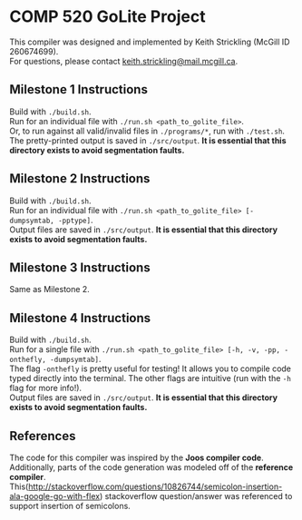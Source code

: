 # COMP 520 GoLite Project

This compiler was designed and implemented by Keith Strickling (McGill ID 260674699).  
For questions, please contact keith.strickling@mail.mcgill.ca.  

## Milestone 1 Instructions
Build with `./build.sh`.  
Run for an individual file with `./run.sh <path_to_golite_file>`.  
Or, to run against all valid/invalid files in `./programs/*`, run with `./test.sh`.  
The pretty-printed output is saved in `./src/output`. **It is essential that this directory exists to avoid segmentation faults.**

## Milestone 2 Instructions
Build with `./build.sh`.  
Run for an individual file with `./run.sh <path_to_golite_file> [-dumpsymtab, -pptype]`.  
Output files are saved in `./src/output`. **It is essential that this directory exists to avoid segmentation faults.**

## Milestone 3 Instructions
Same as Milestone 2.  

## Milestone 4 Instructions
Build with `./build.sh`.  
Run for a single file with `./run.sh <path_to_golite_file> [-h, -v, -pp, -onthefly, -dumpsymtab]`.  
The flag `-onthefly` is pretty useful for testing! It allows you to compile code typed directly into the terminal. The other flags are intuitive (run with the `-h` flag for more info!).  
Output files are saved in `./src/output`. **It is essential that this directory exists to avoid segmentation faults.**

## References
The code for this compiler was inspired by the **Joos compiler code**.  
Additionally, parts of the code generation was modeled off of the **reference compiler**.  
This(http://stackoverflow.com/questions/10826744/semicolon-insertion-ala-google-go-with-flex) stackoverflow question/answer was referenced to support insertion of semicolons.

